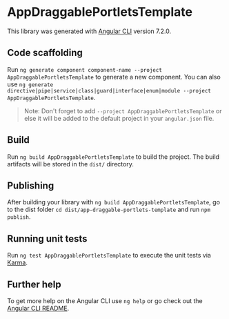 # AppDraggablePortletsTemplate

This library was generated with [Angular CLI](https://github.com/angular/angular-cli) version 7.2.0.

## Code scaffolding

Run `ng generate component component-name --project AppDraggablePortletsTemplate` to generate a new component. You can also use `ng generate directive|pipe|service|class|guard|interface|enum|module --project AppDraggablePortletsTemplate`.
> Note: Don't forget to add `--project AppDraggablePortletsTemplate` or else it will be added to the default project in your `angular.json` file. 

## Build

Run `ng build AppDraggablePortletsTemplate` to build the project. The build artifacts will be stored in the `dist/` directory.

## Publishing

After building your library with `ng build AppDraggablePortletsTemplate`, go to the dist folder `cd dist/app-draggable-portlets-template` and run `npm publish`.

## Running unit tests

Run `ng test AppDraggablePortletsTemplate` to execute the unit tests via [Karma](https://karma-runner.github.io).

## Further help

To get more help on the Angular CLI use `ng help` or go check out the [Angular CLI README](https://github.com/angular/angular-cli/blob/master/README.md).
